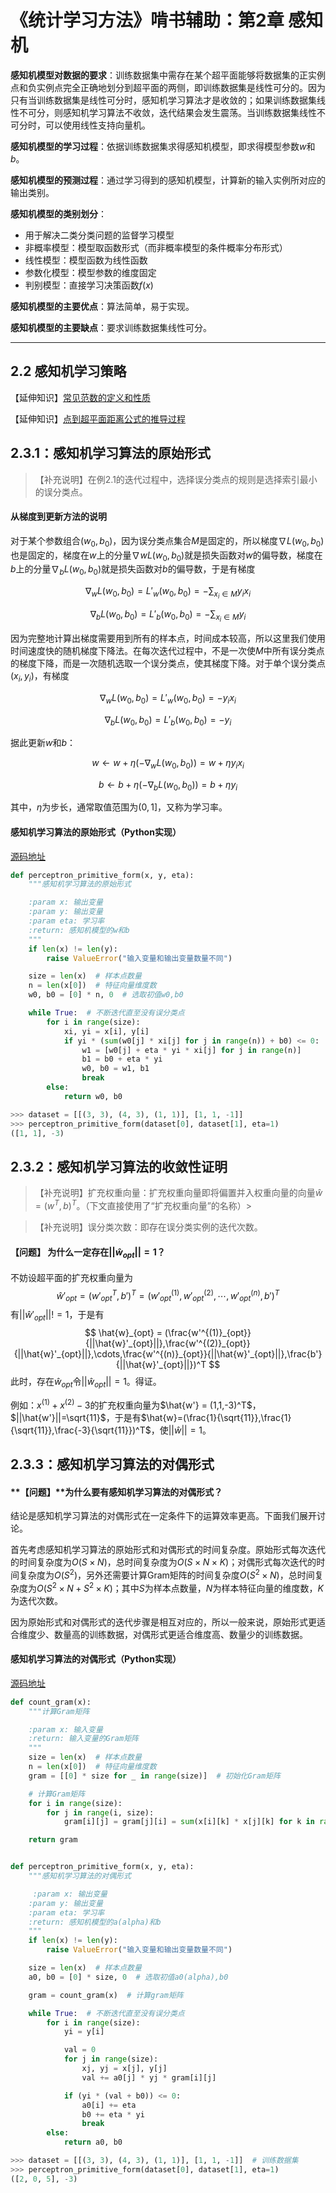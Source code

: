 # 《统计学习方法》啃书辅助：第2章 感知机

**感知机模型对数据的要求**：训练数据集中需存在某个超平面能够将数据集的正实例点和负实例点完全正确地划分到超平面的两侧，即训练数据集是线性可分的。因为只有当训练数据集是线性可分时，感知机学习算法才是收敛的；如果训练数据集线性不可分，则感知机学习算法不收敛，迭代结果会发生震荡。当训练数据集线性不可分时，可以使用线性支持向量机。

**感知机模型的学习过程**：依据训练数据集求得感知机模型，即求得模型参数$w$和$b$。

**感知机模型的预测过程**：通过学习得到的感知机模型，计算新的输入实例所对应的输出类别。

**感知机模型的类别划分**：

* 用于解决二类分类问题的监督学习模型
* 非概率模型：模型取函数形式（而非概率模型的条件概率分布形式）
* 线性模型：模型函数为线性函数
* 参数化模型：模型参数的维度固定
* 判别模型：直接学习决策函数$f(x)$

**感知机模型的主要优点**：算法简单，易于实现。

**感知机模型的主要缺点**：要求训练数据集线性可分。

-----

## 2.2 感知机学习策略

【延伸知识】[常见范数的定义和性质](https://github.com/ChangxingJiang/Data-Mining-HandBook/blob/master/%E3%80%8A%E7%BB%9F%E8%AE%A1%E5%AD%A6%E4%B9%A0%E6%96%B9%E6%B3%95%E3%80%8B%E5%95%83%E4%B9%A6%E8%BE%85%E5%8A%A9/%E7%AC%AC2%E7%AB%A0%20%E6%84%9F%E7%9F%A5%E6%9C%BA/%E3%80%90%E9%85%8D%E5%A5%97%E7%9F%A5%E8%AF%86%E3%80%91%E5%B8%B8%E8%A7%81%E8%8C%83%E6%95%B0%E7%9A%84%E5%AE%9A%E4%B9%89%E5%92%8C%E6%80%A7%E8%B4%A8.md)

【延伸知识】[点到超平面距离公式的推导过程](https://github.com/ChangxingJiang/Data-Mining-HandBook/blob/master/%E3%80%8A%E7%BB%9F%E8%AE%A1%E5%AD%A6%E4%B9%A0%E6%96%B9%E6%B3%95%E3%80%8B%E5%95%83%E4%B9%A6%E8%BE%85%E5%8A%A9/%E7%AC%AC2%E7%AB%A0%20%E6%84%9F%E7%9F%A5%E6%9C%BA/%E3%80%90%E9%85%8D%E5%A5%97%E7%9F%A5%E8%AF%86%E3%80%91%E7%82%B9%E5%88%B0%E8%B6%85%E5%B9%B3%E9%9D%A2%E8%B7%9D%E7%A6%BB%E5%85%AC%E5%BC%8F%E7%9A%84%E6%8E%A8%E5%AF%BC%E8%BF%87%E7%A8%8B.md)

## 2.3.1：感知机学习算法的原始形式

> 【补充说明】在例2.1的迭代过程中，选择误分类点的规则是选择索引最小的误分类点。

#### 从梯度到更新方法的说明

对于某个参数组合$(w_0,b_0)$，因为误分类点集合$M$是固定的，所以梯度$\nabla L(w_0,b_0)$也是固定的，梯度在$w$上的分量$\nabla w L(w_0,b_0)$就是损失函数对$w$的偏导数，梯度在$b$上的分量$\nabla_b L(w_0,b_0)$就是损失函数对$b$的偏导数，于是有梯度

$$
\nabla_w L(w_0,b_0) = L'_w(w_0,b_0) = - \sum_{x_i \in M} y_i x_i
$$

$$
\nabla_b L(w_0,b_0) = L'_b(w_0,b_0) = - \sum_{x_i \in M} y_i
$$

因为完整地计算出梯度需要用到所有的样本点，时间成本较高，所以这里我们使用时间速度快的随机梯度下降法。在每次迭代过程中，不是一次使$M$中所有误分类点的梯度下降，而是一次随机选取一个误分类点，使其梯度下降。对于单个误分类点$(x_i,y_i)$，有梯度

$$
\nabla_w L(w_0,b_0) = L'_w(w_0,b_0) = - y_i x_i
$$

$$
\nabla_b L(w_0,b_0) = L'_b(w_0,b_0) = - y_i
$$

据此更新$w$和$b$：

$$
w \leftarrow w + \eta(-\nabla_w L(w_0,b_0))  = w + \eta y_i x_i
$$

$$
b \leftarrow b + \eta(-\nabla_b L(w_0,b_0)) = b + \eta y_i
$$

其中，$\eta$为步长，通常取值范围为$(0,1]$，又称为学习率。

#### 感知机学习算法的原始形式（Python实现）

[源码地址](https://github.com/ChangxingJiang/Data-Mining-HandBook/blob/master/%E3%80%8A%E7%BB%9F%E8%AE%A1%E5%AD%A6%E4%B9%A0%E6%96%B9%E6%B3%95%E3%80%8B%E5%95%83%E4%B9%A6%E8%BE%85%E5%8A%A9/%E7%AC%AC2%E7%AB%A0%20%E6%84%9F%E7%9F%A5%E6%9C%BA/%E6%84%9F%E7%9F%A5%E6%9C%BA%E5%AD%A6%E4%B9%A0%E7%AE%97%E6%B3%95%E7%9A%84%E5%8E%9F%E5%A7%8B%E5%BD%A2%E5%BC%8F.py)

```python
def perceptron_primitive_form(x, y, eta):
    """感知机学习算法的原始形式

    :param x: 输出变量
    :param y: 输出变量
    :param eta: 学习率
    :return: 感知机模型的w和b
    """
    if len(x) != len(y):
        raise ValueError("输入变量和输出变量数量不同")

    size = len(x)  # 样本点数量
    n = len(x[0])  # 特征向量维度数
    w0, b0 = [0] * n, 0  # 选取初值w0,b0

    while True:  # 不断迭代直至没有误分类点
        for i in range(size):
            xi, yi = x[i], y[i]
            if yi * (sum(w0[j] * xi[j] for j in range(n)) + b0) <= 0:
                w1 = [w0[j] + eta * yi * xi[j] for j in range(n)]
                b1 = b0 + eta * yi
                w0, b0 = w1, b1
                break
        else:
            return w0, b0
```

```python
>>> dataset = [[(3, 3), (4, 3), (1, 1)], [1, 1, -1]]
>>> perceptron_primitive_form(dataset[0], dataset[1], eta=1)
([1, 1], -3)
```

## 2.3.2：感知机学习算法的收敛性证明

> 【补充说明】扩充权重向量：扩充权重向量即将偏置并入权重向量的向量$\hat{w} = (w^T,b)^T$。（下文直接使用了“扩充权重向量”的名称）>

> 【补充说明】误分类次数：即存在误分类实例的迭代次数。

#### 【问题】 为什么一定存在$||\hat{w}_{opt}||=1$？

不妨设超平面的扩充权重向量为
$$
\hat{w}'_{opt}=({w'}_{opt}^T,b')^T = (w'^{(1)}_{opt},w'^{(2)}_{opt},\cdots,w'^{(n)}_{opt},b')^T
$$
有$||\hat{w}'_{opt}||!=1$，于是有
$$
\hat{w}_{opt} =  (\frac{w'^{(1)}_{opt}}{||\hat{w}'_{opt}||},\frac{w'^{(2)}_{opt}}{||\hat{w}'_{opt}||},\cdots,\frac{w'^{(n)}_{opt}}{||\hat{w}'_{opt}||},\frac{b'}{||\hat{w}'_{opt}||})^T
$$
此时，存在$\hat{w}_{opt}$令$||\hat{w}_{opt}||=1$。得证。

例如：$x^{(1)}+x^{(2)}-3$的扩充权重向量为$\hat{w'} = (1,1,-3)^T$，$||\hat{w'}||=\sqrt{11}$，于是有$\hat{w}=(\frac{1}{\sqrt{11}},\frac{1}{\sqrt{11}},\frac{-3}{\sqrt{11}})^T$，使$||\hat{w}||=1$。

## 2.3.3：感知机学习算法的对偶形式

#### **【问题】**为什么要有感知机学习算法的对偶形式？

结论是感知机学习算法的对偶形式在一定条件下的运算效率更高。下面我们展开讨论。

首先考虑感知机学习算法的原始形式和对偶形式的时间复杂度。原始形式每次迭代的时间复杂度为$O(S×N)$，总时间复杂度为$O(S×N×K)$；对偶形式每次迭代的时间复杂度为$O(S^2)$，另外还需要计算Gram矩阵的时间复杂度$O(S^2×N)$，总时间复杂度为$O(S^2×N+S^2×K)$；其中$S$为样本点数量，$N$为样本特征向量的维度数，$K$为迭代次数。

因为原始形式和对偶形式的迭代步骤是相互对应的，所以一般来说，原始形式更适合维度少、数量高的训练数据，对偶形式更适合维度高、数量少的训练数据。

#### 感知机学习算法的对偶形式（Python实现）

[源码地址](https://github.com/ChangxingJiang/Data-Mining-HandBook/blob/master/%E3%80%8A%E7%BB%9F%E8%AE%A1%E5%AD%A6%E4%B9%A0%E6%96%B9%E6%B3%95%E3%80%8B%E5%95%83%E4%B9%A6%E8%BE%85%E5%8A%A9/%E7%AC%AC2%E7%AB%A0%20%E6%84%9F%E7%9F%A5%E6%9C%BA/%E6%84%9F%E7%9F%A5%E6%9C%BA%E5%AD%A6%E4%B9%A0%E7%AE%97%E6%B3%95%E7%9A%84%E5%AF%B9%E5%81%B6%E5%BD%A2%E5%BC%8F.py)

```python
def count_gram(x):
    """计算Gram矩阵

    :param x: 输入变量
    :return: 输入变量的Gram矩阵
    """
    size = len(x)  # 样本点数量
    n = len(x[0])  # 特征向量维度数
    gram = [[0] * size for _ in range(size)]  # 初始化Gram矩阵

    # 计算Gram矩阵
    for i in range(size):
        for j in range(i, size):
            gram[i][j] = gram[j][i] = sum(x[i][k] * x[j][k] for k in range(n))

    return gram


def perceptron_primitive_form(x, y, eta):
    """感知机学习算法的对偶形式

     :param x: 输出变量
    :param y: 输出变量
    :param eta: 学习率
    :return: 感知机模型的a(alpha)和b
    """
    if len(x) != len(y):
        raise ValueError("输入变量和输出变量数量不同")

    size = len(x)  # 样本点数量
    a0, b0 = [0] * size, 0  # 选取初值a0(alpha),b0

    gram = count_gram(x)  # 计算gram矩阵

    while True:  # 不断迭代直至没有误分类点
        for i in range(size):
            yi = y[i]

            val = 0
            for j in range(size):
                xj, yj = x[j], y[j]
                val += a0[j] * yj * gram[i][j]

            if (yi * (val + b0)) <= 0:
                a0[i] += eta
                b0 += eta * yi
                break
        else:
            return a0, b0
```

```python
>>> dataset = [[(3, 3), (4, 3), (1, 1)], [1, 1, -1]]  # 训练数据集
>>> perceptron_primitive_form(dataset[0], dataset[1], eta=1)
([2, 0, 5], -3)
```


